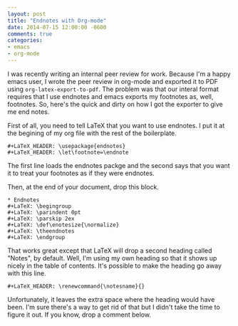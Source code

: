 ```yaml
---
layout: post
title: "Endnotes with Org-mode"
date: 2014-07-15 12:00:00 -0600
comments: true
categories:
- emacs
- org-mode
---
```


I was recently writing an internal peer review for work. Because I'm a
happy emacs user, I wrote the peer review in org-mode and exported it
to PDF using `org-latex-export-to-pdf`. The problem was that our
interal format requires that I use endnotes and emacs exports my
footnotes as, well, footnotes. So, here's the quick and dirty on how I
got the exporter to give me end notes.

First of all, you need to tell LaTeX that you want to use
endnotes. I put it at the begining of my org file with the rest of the
boilerplate.

    #+LaTeX_HEADER: \usepackage{endnotes}
    #+LaTeX_HEADER: \let\footnote=\endnote

The first line loads the endnotes packge and the second says that you
want it to treat your footnotes as if they were endnotes.

Then, at the end of your document, drop this block.

    * Endnotes
    #+LaTeX: \begingroup
    #+LaTeX: \parindent 0pt
    #+LaTeX: \parskip 2ex
    #+LaTeX: \def\enotesize{\normalize}
    #+LaTeX: \theendnotes
    #+LaTeX: \endgroup

That works great except that LaTeX will drop a second heading called
"Notes", by default. Well, I'm using my own heading so that it shows
up nicely in the table of contents. It's possible to make the heading
go away with this line.

    #+LaTeX_HEADER: \renewcommand{\notesname}{}

Unfortunately, it leaves the extra space where the heading would have
been. I'm sure there's a way to get rid of that but I didn't take the
time to figure it out. If you know, drop a comment below.
